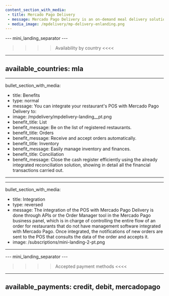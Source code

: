 ```yaml
---
content_section_with_media: 
 - title: Mercado Pago Delivery
 - message: Mercado Pago Delivery is an on-demand meal delivery solution where the customer accesses a list of registered restaurants, selects their order, and pays directly from the Mercado Pago application.
 - media_image: /mpdelivery/mp-delivery-enlanding.png
---
```


--- mini_landing_separator ---
>>>>Availability by country <<<<
---
available_countries: mla
---

---
bullet_section_with_media: 
 - title: Benefits
 - type: normal
 - message: You can integrate your restaurant's POS with Mercado Pago Delivery to:
 - image: /mpdelivery/mpdelivery-landing__pt.png
 - benefit_title: List
 - benefit_message: Be on the list of registered restaurants.
 - benefit_title: Orders
 - benefit_message: Receive and accept orders automatically.
 - benefit_title: Inventory
 - benefit_message: Easily manage inventory and finances.
 - benefit_title: Conciliation
 - benefit_message: Close the cash register efficiently using the already integrated reconciliation solution, showing in detail all the financial transactions carried out.
---

---
bullet_section_with_media: 
 - title: Integration
 - type: reversed
 - message: The integration of the POS with Mercado Pago Delivery is done through APIs or the Order Manager tool in the Mercado Pago business panel, which is in charge of controlling the entire flow of an order for restaurants that do not have management software integrated with Mercado Pago. Once integrated, the notifications of new orders are sent to the POS that consults the data of the order and accepts it.
 - image: /subscriptions/mini-landing-2-pt.png
---

--- mini_landing_separator ---
>>>> Accepted payment methods <<<<
---
available_payments: credit, debit, mercadopago
---

